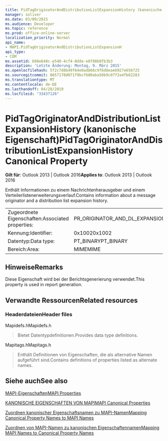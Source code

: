 ```yaml
---
title: PidTagOriginatorAndDistributionListExpansionHistory (kanonische Eigenschaft)
manager: soliver
ms.date: 03/09/2015
ms.audience: Developer
ms.topic: reference
ms.prod: office-online-server
localization_priority: Normal
api_name:
- MAPI.PidTagOriginatorAndDistributionListExpansionH
api_type:
- COM
ms.assetid: b98e648c-e540-4cf4-8dde-e8f88b0fb3b3
description: 'Letzte Änderung: Montag, 9. März 2015'
ms.openlocfilehash: 5f2c7d8b49f64e0adb66c9f6d8eae6927e656725
ms.sourcegitcommit: 8657170d071f9bcf680aba50b9c07f2a4fb82283
ms.translationtype: MT
ms.contentlocale: de-DE
ms.lasthandoff: 04/28/2019
ms.locfileid: "33437126"
---
```

# <a name="pidtagoriginatoranddistributionlistexpansionhistory-canonical-property"></a><span data-ttu-id="b3840-103">PidTagOriginatorAndDistributionListExpansionHistory (kanonische Eigenschaft)</span><span class="sxs-lookup"><span data-stu-id="b3840-103">PidTagOriginatorAndDistributionListExpansionHistory Canonical Property</span></span>

  
  
<span data-ttu-id="b3840-104">**Gilt für**: Outlook 2013 | Outlook 2016</span><span class="sxs-lookup"><span data-stu-id="b3840-104">**Applies to**: Outlook 2013 | Outlook 2016</span></span> 
  
<span data-ttu-id="b3840-105">Enthält Informationen zu einem Nachrichtenherausgeber und einem Verteilerlistenerweiterungsverlauf.</span><span class="sxs-lookup"><span data-stu-id="b3840-105">Contains information about a message originator and a distribution list expansion history.</span></span>
  
|||
|:-----|:-----|
|<span data-ttu-id="b3840-106">Zugeordnete Eigenschaften:</span><span class="sxs-lookup"><span data-stu-id="b3840-106">Associated properties:</span></span>  <br/> |<span data-ttu-id="b3840-107">PR_ORIGINATOR_AND_DL_EXPANSION_HISTORY</span><span class="sxs-lookup"><span data-stu-id="b3840-107">PR_ORIGINATOR_AND_DL_EXPANSION_HISTORY</span></span>  <br/> |
|<span data-ttu-id="b3840-108">Kennung:</span><span class="sxs-lookup"><span data-stu-id="b3840-108">Identifier:</span></span>  <br/> |<span data-ttu-id="b3840-109">0x1002</span><span class="sxs-lookup"><span data-stu-id="b3840-109">0x1002</span></span>  <br/> |
|<span data-ttu-id="b3840-110">Datentyp:</span><span class="sxs-lookup"><span data-stu-id="b3840-110">Data type:</span></span>  <br/> |<span data-ttu-id="b3840-111">PT_BINARY</span><span class="sxs-lookup"><span data-stu-id="b3840-111">PT_BINARY</span></span>  <br/> |
|<span data-ttu-id="b3840-112">Bereich:</span><span class="sxs-lookup"><span data-stu-id="b3840-112">Area:</span></span>  <br/> |<span data-ttu-id="b3840-113">MIME</span><span class="sxs-lookup"><span data-stu-id="b3840-113">MIME</span></span>  <br/> |
   
## <a name="remarks"></a><span data-ttu-id="b3840-114">Hinweise</span><span class="sxs-lookup"><span data-stu-id="b3840-114">Remarks</span></span>

<span data-ttu-id="b3840-115">Diese Eigenschaft wird bei der Berichtsgenerierung verwendet.</span><span class="sxs-lookup"><span data-stu-id="b3840-115">This property is used in report generation.</span></span>
  
## <a name="related-resources"></a><span data-ttu-id="b3840-116">Verwandte Ressourcen</span><span class="sxs-lookup"><span data-stu-id="b3840-116">Related resources</span></span>

### <a name="header-files"></a><span data-ttu-id="b3840-117">Headerdateien</span><span class="sxs-lookup"><span data-stu-id="b3840-117">Header files</span></span>

<span data-ttu-id="b3840-118">Mapidefs.h</span><span class="sxs-lookup"><span data-stu-id="b3840-118">Mapidefs.h</span></span>
  
> <span data-ttu-id="b3840-119">Bietet Datentypdefinitionen.</span><span class="sxs-lookup"><span data-stu-id="b3840-119">Provides data type definitions.</span></span>
    
<span data-ttu-id="b3840-120">Mapitags.h</span><span class="sxs-lookup"><span data-stu-id="b3840-120">Mapitags.h</span></span>
  
> <span data-ttu-id="b3840-121">Enthält Definitionen von Eigenschaften, die als alternative Namen aufgeführt sind.</span><span class="sxs-lookup"><span data-stu-id="b3840-121">Contains definitions of properties listed as alternate names.</span></span>
    
## <a name="see-also"></a><span data-ttu-id="b3840-122">Siehe auch</span><span class="sxs-lookup"><span data-stu-id="b3840-122">See also</span></span>



[<span data-ttu-id="b3840-123">MAPI-Eigenschaften</span><span class="sxs-lookup"><span data-stu-id="b3840-123">MAPI Properties</span></span>](mapi-properties.md)
  
[<span data-ttu-id="b3840-124">KANONISCHE EIGENSCHAFTEN VON MAPI</span><span class="sxs-lookup"><span data-stu-id="b3840-124">MAPI Canonical Properties</span></span>](mapi-canonical-properties.md)
  
[<span data-ttu-id="b3840-125">Zuordnen kanonischer Eigenschaftsnamen zu MAPI-Namen</span><span class="sxs-lookup"><span data-stu-id="b3840-125">Mapping Canonical Property Names to MAPI Names</span></span>](mapping-canonical-property-names-to-mapi-names.md)
  
[<span data-ttu-id="b3840-126">Zuordnen von MAPI-Namen zu kanonischen Eigenschaftennamen</span><span class="sxs-lookup"><span data-stu-id="b3840-126">Mapping MAPI Names to Canonical Property Names</span></span>](mapping-mapi-names-to-canonical-property-names.md)

